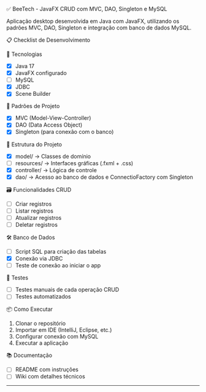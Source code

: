 ✅ BeeTech - JavaFX CRUD com MVC, DAO, Singleton e MySQL

Aplicação desktop desenvolvida em Java com JavaFX, utilizando os padrões MVC, DAO, Singleton e integração com banco de dados MySQL.

📋 Checklist de Desenvolvimento

🔧 Tecnologias
- [x] Java 17
- [x] JavaFX configurado
- [ ] MySQL
- [x] JDBC
- [x] Scene Builder

🧠 Padrões de Projeto
- [x] MVC (Model-View-Controller)
- [x] DAO (Data Access Object)
- [x] Singleton (para conexão com o banco)

📁 Estrutura do Projeto
- [x] model/ → Classes de domínio
- [ ] resources/ → Interfaces gráficas (.fxml + .css)
- [x] controller/ → Lógica de controle
- [x] dao/ → Acesso ao banco de dados e ConnectioFactory com Singleton

🗃️ Funcionalidades CRUD
- [ ] Criar registros
- [ ] Listar registros
- [ ] Atualizar registros
- [ ] Deletar registros

🛠️ Banco de Dados
- [ ] Script SQL para criação das tabelas
- [x] Conexão via JDBC
- [ ] Teste de conexão ao iniciar o app

🧪 Testes
- [ ] Testes manuais de cada operação CRUD
- [ ] Testes automatizados

📦 Como Executar
1. Clonar o repositório
2. Importar em IDE (IntelliJ, Eclipse, etc.)
3. Configurar conexão com MySQL
4. Executar a aplicação

📚 Documentação
- [ ] README com instruções
- [ ] Wiki com detalhes técnicos

---

